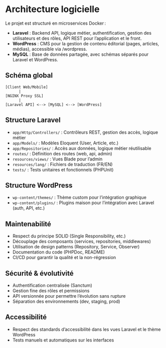 # Architecture logicielle

Le projet est structuré en microservices Docker :
- **Laravel** : Backend API, logique métier, authentification, gestion des utilisateurs et des rôles, API REST pour l’application et le front.
- **WordPress** : CMS pour la gestion de contenu éditorial (pages, articles, médias), accessible via /wordpress.
- **MySQL** : Base de données partagée, avec schémas séparés pour Laravel et WordPress.

## Schéma global

```
[Client Web/Mobile]
      |
[NGINX Proxy SSL]
      |
[Laravel API] <--> [MySQL] <--> [WordPress]
```

## Structure Laravel
- `app/Http/Controllers/` : Contrôleurs REST, gestion des accès, logique métier
- `app/Models/` : Modèles Eloquent (User, Article, etc.)
- `app/Repositories/` : Accès aux données, logique métier réutilisable
- `routes/` : Définition des routes (web, api, admin)
- `resources/views/` : Vues Blade pour l’admin
- `resources/lang/` : Fichiers de traduction (FR/EN)
- `tests/` : Tests unitaires et fonctionnels (PHPUnit)

## Structure WordPress
- `wp-content/themes/` : Thème custom pour l’intégration graphique
- `wp-content/plugins/` : Plugins maison pour l’intégration avec Laravel (auth, API, etc.)

## Maintenabilité
- Respect du principe SOLID (Single Responsibility, etc.)
- Découplage des composants (services, repositories, middlewares)
- Utilisation de design patterns (Repository, Service, Observer)
- Documentation du code (PHPDoc, README)
- CI/CD pour garantir la qualité et la non-régression

## Sécurité & évolutivité
- Authentification centralisée (Sanctum)
- Gestion fine des rôles et permissions
- API versionnée pour permettre l’évolution sans rupture
- Séparation des environnements (dev, staging, prod)

## Accessibilité
- Respect des standards d’accessibilité dans les vues Laravel et le thème WordPress
- Tests manuels et automatiques sur les interfaces
